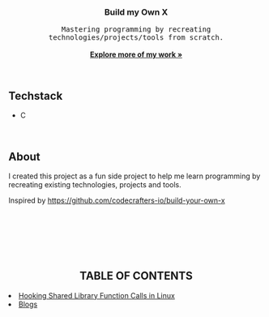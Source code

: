 <h3 align="center">Build my Own X</h3>
<p align="center">
	<samp>Mastering programming by recreating technologies/projects/tools from scratch.</samp>
	<br/>
	<br/>
	<a href="https://github/allannjuguna"><strong>Explore more of my work »</strong> </a>
	<br/>
</p>

<br/>

## Techstack
- C

<br/>

## About
I created this project as a fun side project to help me learn programming by recreating existing technologies, projects  and tools. 
<br/>

Inspired by https://github.com/codecrafters-io/build-your-own-x

<br/>


<br/>
<br/>
<br/>
<br/>

## <div align="center">TABLE OF CONTENTS</div>

<li><a href="#blogs">Hooking Shared Library Function Calls in Linux</a></li>
<li><a href="#blogs">Blogs</a></li>
